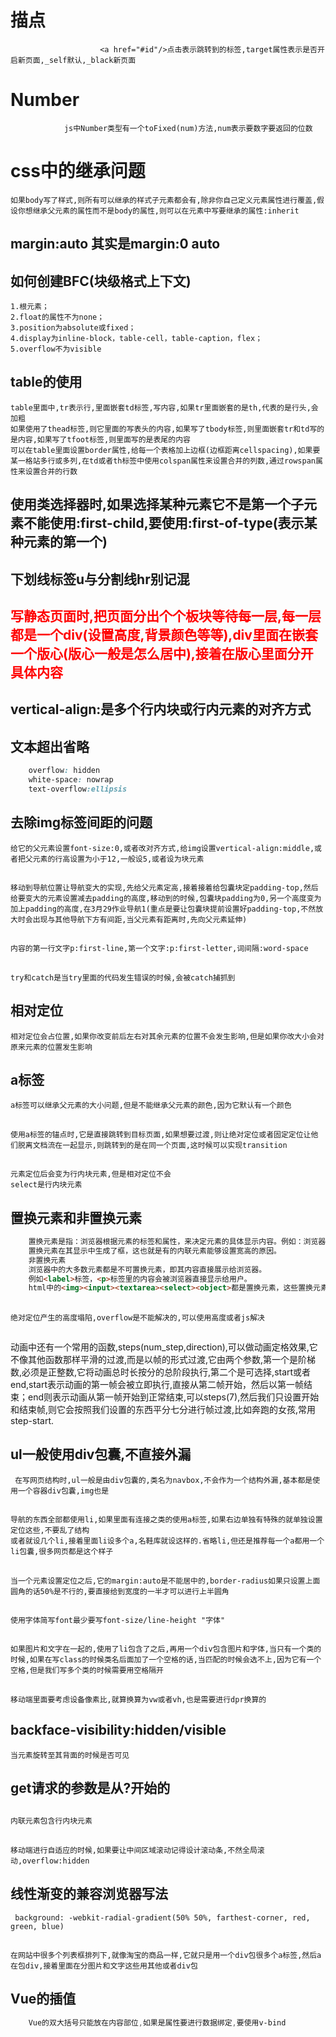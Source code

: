 # 描点
                        <a href="#id"/>点击表示跳转到的标签,target属性表示是否开启新页面,_self默认,_black新页面       

# Number
                js中Number类型有一个toFixed(num)方法,num表示要数字要返回的位数 
                
# css中的继承问题
    如果body写了样式,则所有可以继承的样式子元素都会有,除非你自己定义元素属性进行覆盖,假设你想继承父元素的属性而不是body的属性,则可以在元素中写要继承的属性:inherit  
## margin:auto 其实是margin:0 auto
## 如何创建BFC(块级格式上下文)
    1.根元素；  
    2.float的属性不为none；  
    3.position为absolute或fixed；  
    4.display为inline-block，table-cell，table-caption，flex；  
    5.overflow不为visible
    
## table的使用
    table里面中,tr表示行,里面嵌套td标签,写内容,如果tr里面嵌套的是th,代表的是行头,会加粗  
    如果使用了thead标签,则它里面的写表头的内容,如果写了tbody标签,则里面嵌套tr和td写的是内容,如果写了tfoot标签,则里面写的是表尾的内容  
    可以在table里面设置border属性,给每一个表格加上边框(边框距离cellspacing),如果要某一格站多行或多列,在td或者th标签中使用colspan属性来设置合并的列数,通过rowspan属性来设置合并的行数
## 使用类选择器时,如果选择某种元素它不是第一个子元素不能使用:first-child,要使用:first-of-type(表示某种元素的第一个)
## 下划线标签u与分割线hr别记混  
## <span style="color:red">写静态页面时,把页面分出个个板块等待每一层,每一层都是一个div(设置高度,背景颜色等等),div里面在嵌套一个版心(版心一般是怎么居中),接着在版心里面分开具体内容</span>
## vertical-align:是多个行内块或行内元素的对齐方式
## 文本超出省略
```css
    overflow: hidden
    white-space: nowrap
    text-overflow:ellipsis
```
## 去除img标签间距的问题
    给它的父元素设置font-size:0,或者改对齐方式,给img设置vertical-align:middle,或者把父元素的行高设置为小于12,一般设5,或者设为块元素
## 
    移动到导航位置让导航变大的实现,先给父元素定高,接着接着给包囊块定padding-top,然后给要变大的元素设置减去padding的高度,移动到的时候,包囊块padding为0,另一个高度变为加上padding的高度,在3月29作业导航1(重点是要让包囊块提前设置好padding-top,不然放大时会出现与其他导航下方有间距,当父元素有距离时,先向父元素延伸)
## 
    内容的第一行文字p:first-line,第一个文字:p:first-letter,词间隔:word-space
## 
    try和catch是当try里面的代码发生错误的时候,会被catch捕抓到
## 相对定位
    相对定位会占位置,如果你改变前后左右对其余元素的位置不会发生影响,但是如果你改大小会对原来元素的位置发生影响
## a标签
    a标签可以继承父元素的大小问题,但是不能继承父元素的颜色,因为它默认有一个颜色
##  
    使用a标签的锚点时,它是直接跳转到目标页面,如果想要过渡,则让绝对定位或者固定定位让他们脱离文档流在一起显示,则跳转到的是在同一个页面,这时候可以实现transition
## 
    元素定位后会变为行内块元素,但是相对定位不会
    select是行内块元素
##  置换元素和非置换元素
```html
    置换元素是指：浏览器根据元素的标签和属性，来决定元素的具体显示内容。例如：浏览器根据<img>标签的src属性显示图片。根据标签的type属性决定显示输入框还是按钮。
    置换元素在其显示中生成了框，这也就是有的内联元素能够设置宽高的原因。
    非置换元素
    浏览器中的大多数元素都是不可置换元素，即其内容直接展示给浏览器。
    例如<label>标签，<p>标签里的内容会被浏览器直接显示给用户。
    html中的<img><input><textarea><select><object>都是置换元素，这些置换元素往往没有实际内容，即是一个空元素。
```
## 
    绝对定位产生的高度塌陷,overflow是不能解决的,可以使用高度或者js解决
## 
   动画中还有一个常用的函数,steps(num_step,direction),可以做动画定格效果,它不像其他函数那样平滑的过渡,而是以帧的形式过渡,它由两个参数,第一个是阶梯数,必须是正整数,它将动画总时长按分的总阶段执行,第二个是可选择,start或者end,start表示动画的第一帧会被立即执行,直接从第二帧开始，然后以第一帧结束；end则表示动画从第一帧开始到正常结束,可以steps(7),然后我们只设置开始和结束帧,则它会按照我们设置的东西平分七分进行帧过渡,比如奔跑的女孩,常用step-start.
## ul一般使用div包囊,不直接外漏
     在写网页结构时,ul一般是由div包囊的,类名为navbox,不会作为一个结构外漏,基本都是使用一个容器div包囊,img也是
## 
    导航的东西全部都使用li,如果里面有连接之类的使用a标签,如果右边单独有特殊的就单独设置定位这些,不要乱了结构
    或者就设几个li,接着里面li设多个a,名鞋库就设这样的.省略li,但还是推荐每一个a都用一个li包囊,很多网页都是这个样子
##
    当一个元素设置定位之后,它的margin:auto是不能居中的,border-radius如果只设置上面圆角的话50%是不行的,要直接给到宽度的一半才可以进行上半圆角
## 
    使用字体简写font最少要写font-size/line-height "字体"
## 
    如果图片和文字在一起的,使用了li包含了之后,再用一个div包含图片和字体,当只有一个类的时候,如果在写class的时候类名后面加了一个空格的话,当匹配的时候会选不上,因为它有一个空格,但是我们写多个类的时候需要用空格隔开
## 
    移动端里面要考虑设备像素比,就算换算为vw或者vh,也是需要进行dpr换算的
## backface-visibility:hidden/visible
    当元素旋转至其背面的时候是否可见
## get请求的参数是从?开始的
##  
    内联元素包含行内块元素
## 
    移动端进行自适应的时候,如果要让中间区域滚动记得设计滚动条,不然全局滚动,overflow:hidden
## 线性渐变的兼容浏览器写法
     background: -webkit-radial-gradient(50% 50%, farthest-corner, red, green, blue)
## 
    在网站中很多个列表框排列下,就像淘宝的商品一样,它就只是用一个div包很多个a标签,然后a在包div,接着里面在分图片和文字这些用其他或者div包
## Vue的插值
```css
    Vue的双大括号只能放在内容部位,如果是属性要进行数据绑定,要使用v-bind
```
